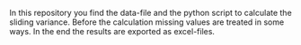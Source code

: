 In this repository you find the data-file and the python script to calculate the sliding variance. Before the calculation missing values are treated in some ways. In the end the results are exported as excel-files.
